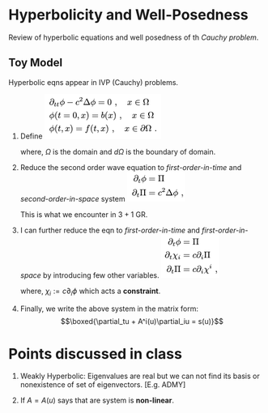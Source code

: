 # Hyperbolicity and Well-Posedness 

Review of hyperbolic equations and well posedness of th *Cauchy problem*.

## Toy Model 

Hyperbolic eqns appear in IVP (Cauchy) problems. 

1. Define
![Alt text](images_hyperbolicity/h1.png)

   where, $\Omega$ is the domain and $d\Omega$ is the boundary of domain.

2. Reduce the second order wave equation to *first-order-in-time* and *second-order-in-space* system 
![Alt text](images_hyperbolicity/h2.png)

   This is what we encounter in $3+1$ GR.

3. I can further reduce the eqn to *first-order-in-time* and *first-order-in-space* by introducing few other variables. 
![Alt text](images_hyperbolicity/h3.png)

   where, $\chi_i := c\partial_i\phi$ which acts a **constraint**.

4. Finally, we write the above system in the matrix form:
$$\boxed{\partial_tu + A^i(u)\partial_iu = s(u)}$$






# Points discussed in class

1. Weakly Hyperbolic: Eigenvalues are real but we can not find its basis or nonexistence of set of eigenvectors. 
[E.g. ADMY]

2. If $A = A(u)$ says that are system is **non-linear**.


